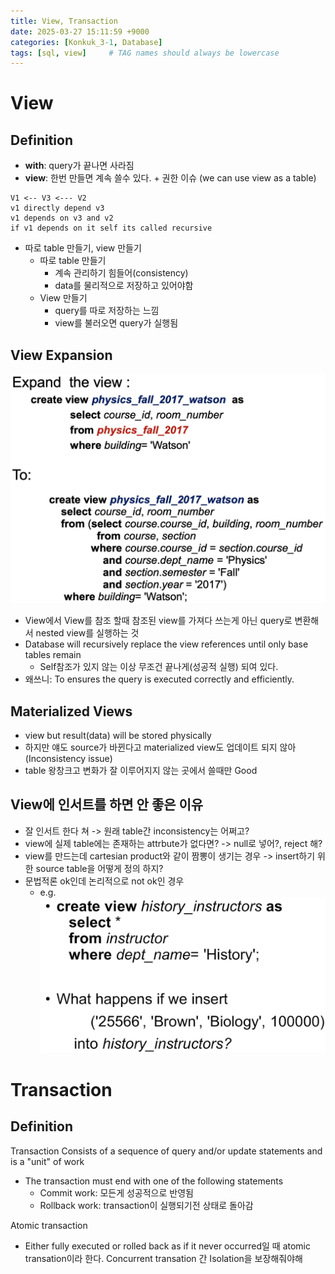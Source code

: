 ```yaml
---
title: View, Transaction
date: 2025-03-27 15:11:59 +9000
categories: [Konkuk_3-1, Database]
tags: [sql, view]     # TAG names should always be lowercase
---
```


View
==
Definition
--
- **with**: query가 끝나면 사라짐
- **view**: 한번 만들면 계속 쓸수 있다. + 권한 이슈 (we can use view as a table)
``` 
V1 <-- V3 <--- V2
v1 directly depend v3
v1 depends on v3 and v2
if v1 depends on it self its called recursive
```
- 따로 table 만들기, view 만들기
  - 따로 table 만들기
    - 계속 관리하기 힘들어(consistency)
    - data를 물리적으로 저장하고 있어야함
  - View 만들기
    - query를 따로 저장하는 느낌
    - view를 불러오면 query가 실행됨

View Expansion
--
![view-expansion.png](../assets/Konkuk_3-1/Database/view-expansion.png)
- View에서 View를 참조 할때 참조된 view를 가져다 쓰는게 아닌 query로 변환해서 nested view를 실행하는 것
- Database will recursively replace the view references until only base tables remain
  - Self참조가 있지 않는 이상 무조건 끝나게(성공적 실행) 되여 있다. 
- 왜쓰니: To ensures the query is executed correctly and efficiently.

Materialized Views
--
- view but result(data) will be stored physically
- 하지만 얘도 source가 바뀐다고 materialized view도 업데이트 되지 않아(Inconsistency issue)
- table 왕창크고 변화가 잘 이루어지지 않는 곳에서 쓸때만 Good

View에 인서트를 하면 안 좋은 이유
--
- 잘 인서트 한다 쳐 -> 원래 table간 inconsistency는 어쩌고?
- view에 실제 table에는 존재하는 attrbute가 없다면? -> null로 넣어?, reject 해?
- view를 만드는데 cartesian product와 같이 짬뽕이 생기는 경우 -> insert하기 위한 source table을 어떻게 정의 하지?
- 문법적론 ok인데 논리적으로 not ok인 경우
  - e.g. ![No-View-Insert.png](../assets/Konkuk_3-1/Database/No-View-Insert.png)

Transaction
==
Definition
--
Transaction Consists of a sequence of query and/or update statements and is a "unit" of work
- The transaction must end with one of the following statements
  - Commit work: 모든게 성공적으로 반영됨
  - Rollback work: transaction이 실행되기전 상태로 돌아감

Atomic transaction
- Either fully executed or rolled back as if it never occurred일 때 atomic transation이라 한다.
Concurrent transation 간 Isolation을 보장해줘야해

